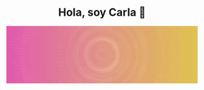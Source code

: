 <div align="center">
  <h1>Hola, soy Carla 👋</h1>
</div>

<img src="https://github.com/carla-rossetti/carla-rossetti/blob/main/banner.gif">

